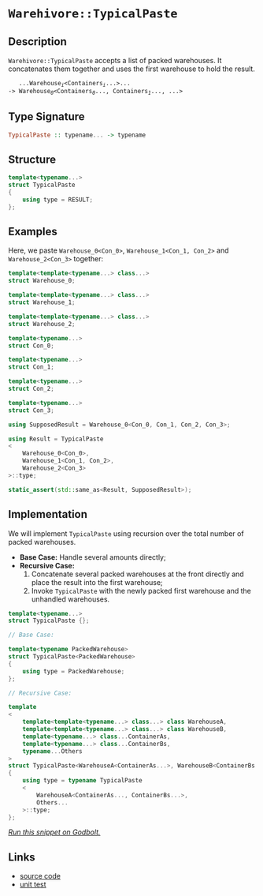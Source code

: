 <!-- Copyright 2024 Feng Mofan
SPDX-License-Identifier: Apache-2.0 -->

# `Warehivore::TypicalPaste`

## Description

`Warehivore::TypicalPaste` accepts a list of packed warehouses.
It concatenates them together and uses the first warehouse to hold the result.

<pre><code>   ...Warehouse<sub><i>i</i></sub>&lt;Containers<sub><i>i</i></sub>...&gt;...
-> Warehouse<sub><i>0</i></sub>&lt;Containers<sub><i>0</i></sub>..., Containers<sub><i>1</i></sub>..., ...></code></pre>

## Type Signature

```Haskell
TypicalPaste :: typename... -> typename
```

## Structure

```C++
template<typename...>
struct TypicalPaste
{
    using type = RESULT;
};
```

## Examples

Here, we paste `Warehouse_0<Con_0>`,  `Warehouse_1<Con_1, Con_2>` and `Warehouse_2<Con_3>` together:

```C++
template<template<typename...> class...>
struct Warehouse_0;

template<template<typename...> class...>
struct Warehouse_1;

template<template<typename...> class...>
struct Warehouse_2;

template<typename...>
struct Con_0;

template<typename...>
struct Con_1;

template<typename...>
struct Con_2;

template<typename...>
struct Con_3;

using SupposedResult = Warehouse_0<Con_0, Con_1, Con_2, Con_3>;

using Result = TypicalPaste
<
    Warehouse_0<Con_0>, 
    Warehouse_1<Con_1, Con_2>,
    Warehouse_2<Con_3>
>::type;

static_assert(std::same_as<Result, SupposedResult>);
```

## Implementation

We will implement `TypicalPaste` using recursion over the total number of packed warehouses.

- **Base Case:** Handle several amounts directly;
- **Recursive Case:**
  1. Concatenate several packed warehouses at the front directly and place the result into the first warehouse;
  2. Invoke `TypicalPaste` with the newly packed first warehouse and the unhandled warehouses.

```C++
template<typename...>
struct TypicalPaste {};

// Base Case:

template<typename PackedWarehouse>
struct TypicalPaste<PackedWarehouse>
{
    using type = PackedWarehouse;
};

// Recursive Case:

template
<
    template<template<typename...> class...> class WarehouseA,
    template<template<typename...> class...> class WarehouseB,
    template<typename...> class...ContainerAs, 
    template<typename...> class...ContainerBs,
    typename...Others
>
struct TypicalPaste<WarehouseA<ContainerAs...>, WarehouseB<ContainerBs...>, Others...>
{
    using type = typename TypicalPaste
    <
        WarehouseA<ContainerAs..., ContainerBs...>,
        Others...
    >::type;
};
```

[*Run this snippet on Godbolt.*](https://godbolt.org/#z:OYLghAFBqd5QCxAYwPYBMCmBRdBLAF1QCcAaPECAMzwBtMA7AQwFtMQByARg9KtQYEAysib0QXACx8BBAKoBnTAAUAHpwAMvAFYTStJg1DIApACYAQuYukl9ZATwDKjdAGFUtAK4sGIAKwAzKSuADJ4DJgAcj4ARpjEIABsAOykAA6oCoRODB7evgHBmdmOAuGRMSzxiam2mPZlDEIETMQE%2BT5%2BQfWNuS1tBBXRcQnJaQqt7Z2FPZODw1U14wCUtqhexMjsHASYLOkGeyaBbgQAnumMrJgAdPcn2CYaAIKTxF4OANQAKpd4oloyiYk0wXxMKSsKQAIicrK9ni8APRIr4WEFglqYdIgRGIvYHI6YE5nS7XNhfYHIADWmHQAHU2pgEBslI9Ee9PgRfv9AcDQSSqbSGUyWV42YEngjIYivnKvuKIsAvhcruDAtDKUwaXTGcRmaziYF4S8IbDjXjXiivgAlTDITbZABumL2OMtLwJhyYxwRp1l8q9RJJQZ9RtJV2YbHut0eX2QBgUChjcYTIIUXz1BvFmBepADctDx1ORfDqvJdwekvjieTVewNfTmdFhpsBZV%2B29xYjFZT1bTSZjHkETAiCTepHBr3lHcJYZDZKjldj/drQ9ko8ixAsCnz08Di5uMYA8gQEAkFHjJRyCB9vn90gCxPzu1mxUpTadh60x8Q3n3sEnN9WxJb9NwSHcAMnU9z2IOsVylU0ZX3OVFSMFUyXVTVyyXHlHz5EFfReGcSXbGdgJzT83DA39/3uScaK3SD6z3YiZ3lGCLxTFD1WwEAQHLOE8RhISEStAAqSSpOkpFESRKSfmwIQfik2SJOkjS1NNBEzECCIEy8LB1TcNAGG2dICEva8xM9TtgxLOz5xLQ9o3rRtB3rG8725CilAAfQ0UTtNsudu1LBdIyPNyB3g9lXk5b5fMwPyuCC/FHLCjKyxc5dUzXTz4tvLlm31d9krMNLXnC5zItchCvOK4cAsqkKu2y2rcust4iu%2BJrUotGzqp7JcAIa3qBD8iqBuCoacKi%2BrCu8r4msCFq0OVIQvHSEo6TtBQvFobkTk1JLmq/CaNAYiauCuhhJtuvzVuvabEXW21MH2w6sLwp8gUI4k/TcdtTsC867tBwCpzYuVTv66jroeqbAOBlsc0m0CJqexDHn4wSXsKn0AT89MEgICBJnQfiFBuYmrLcPaDoISdNu2rJdo%2BxnHhWIKODWWhOH8Xg/G4XhUE4IHLGsL4FA2LYwXMQIeFIAhNF5tZqQCSRbg0SQuBSQINH8DQzCSJIzAADnN/ROEkXgWAkDRLuFrRSDFjheAUEBLpVjgtDWOBYBgRAQA2Ah0i8JmKAgNADjoBIohuThVHNpIAFokkkL5gGQZAvikW4zF4OlCBIPBKZu/hBBEMR2CkGRBEUFR1F9nQ9AAd2IJgcRFvmBaF1XXc4Y8I/D7lUCoL5k7TjOs5zvOtbML4IA8WP6GIcFdK4FZeB9v3SAgJAY8fNfyEoI%2B48SYApDMPg6D2ODKFiAfYgiNpzk4JWX%2BYYhzmPWJtHtD7JWMc2CCGPAwWg78W6kCwLELwwA3BiFoJ7EWMD9iGGAOIaB%2BB9QODwC6FBLtMCqHtBHHYSsIh7H5tA2geBYidx/h4LAA9bx4Htqgl0xBYhs2hOgowtCjCqzWFQAwwAFAADU8CYDbseSMH9eCV2EICWu0hFGNzUAPXQN0DCCNMJLSw%2Bg6Ge0gGsVAFlcgoNThTY6eirCWDMC7VAnDiBlw%2BvANYdhAG5BcAwdwnguh6DCGOJYYwbolByAIGYfgwlZAiQwRYoxEg3U8XggQAxpj%2BMKMkhoXi0lTCGMExJeh5gZIKNE2w%2BSEnVFCR42W2wJC9w4ILUgztRacEnindOmds653zovCAuAS7rwVlvHeQi1jniYFgRIEB1YgEkIEW4ABOQIKRJA6zMJIJIjt/BJCWdbDgttSD20VrcJIXAkjmyWebC5/hdb%2BBWUkFpA83Yey9srIR%2B8g4HxDiPCOp9o6oFXvHROHA2gsCdCkVOTBGzoS4Es24XBtZF3wEQFx5d65KJrhIVRsh1HNxdroG%2BHcu7yMac01pg8ODDzDhHL448vjgshdC2Fyp4WIu1kvFex8Egb0CGYbeHyW7%2B0PkCnlZAo7nzXiAJlUK0xGHhVwS6NBDoXkfs/V%2BP95GkC/m/P%2BACHDapAYwAg4DIED1gfAxBtBkHaqwCwDBWCXY4K8QQgexDSF7G1ZQhoA9aH0LfkwnYLtWHsKVpw7hSheEOv4UqT5IimBiMkdI2RjBtWKOruIOuailAaOgUS/QGCUDWGsIY2IxjZmu3MQISx1iNS2OsA40WzjXEVo8Tk1JfgICuCiYE3xVTlgxNKLkXtQ64kDtCb0XJzR8mjqnZ29JBTKhFOSbOzJ5SSlLpGNUpJtTNj1K3gcilLz2mypZfKtlCKkUaCXoMtFfLRlCr9hMzAUyxiVuoUck5CKdYpAeSkfWkhNkZxupS15th3m715l8%2BAPzQ6jwBVKkFbBODgpniwBQTpc5OnZUSSYKKhllz0Bm5ROLMX4s0SAYIJLu48HJf3aBbsaWj3pRPNDmcMNYa%2BDhhFeHuTLzFRfPlgRBVQZFSgQTJ9JWSbGFh7afkeN%2BT48TYgLAM631VQ/CAT9oG6q1agvTv9/6AKNUC0BpqIFQOdZgOBCCkEoKVvax1wbeAurwW66BHqHRetQT66hLt/UMPOEGlhLiw28AjTwvhmC43Cr4KIiRUiZFyNQSR7F2a8W5oJa3YIOjjAloMf6ttVamgoKRBTYt%2BiLBNtdi2rAxWUlNB8X4spfb0ATqSRkWJTQ53hKaB14pHamiLrnY1/olTCk7uKWu1rq6FiTcHXuuWDSj0Mccae1T6HMPYdw2GSYt7UUkAfaJ8ZpBJnTMoI0r9IAzAIsCIEfwRtdaO3uykS5zzGOcDed7U7GtJD%2BGWf4c2JslmSCWfrVZXBcucECGttp7sn1qwOYXD762EdibWJw7IzhJBAA)

## Links

- [source code](../../../../conceptrodon/warehivore/typical_paste.hpp)
- [unit test](../../../../tests/unit/warehivore/typical_paste.test.hpp)
